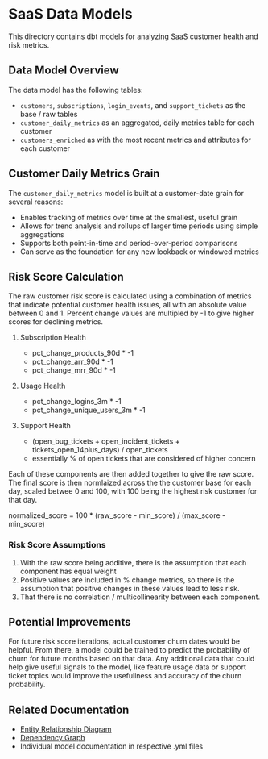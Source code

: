 # SaaS Data Models

This directory contains dbt models for analyzing SaaS customer health and risk metrics.

## Data Model Overview

The data model has the following tables:
- `customers`, `subscriptions`, `login_events`, and `support_tickets` as the base / raw tables
- `customer_daily_metrics` as an aggregated, daily metrics table for each customer
- `customers_enriched` as with the most recent metrics and attributes for each customer

## Customer Daily Metrics Grain

The `customer_daily_metrics` model is built at a customer-date grain for several reasons:

   - Enables tracking of metrics over time at the smallest, useful grain
   - Allows for trend analysis and rollups of larger time periods using simple aggregations
   - Supports both point-in-time and period-over-period comparisons
   - Can serve as the foundation for any new lookback or windowed metrics

## Risk Score Calculation

The raw customer risk score is calculated using a combination of metrics that indicate potential customer health issues, all with an absolute value between 0 and 1.  Percent change values are multipled by -1 to give higher scores for declining metrics.


1. Subscription Health
   - pct_change_products_90d * -1
   - pct_change_arr_90d * -1
   - pct_change_mrr_90d * -1

2. Usage Health
   - pct_change_logins_3m * -1
   - pct_change_unique_users_3m * -1

3. Support Health
   - (open_bug_tickets + open_incident_tickets + tickets_open_14plus_days) / open_tickets
   - essentially % of open tickets that are considered of higher concern

Each of these components are then added together to give the raw score.  The final score is then normlaized across the the customer base for each day, scaled betwee 0 and 100, with 100 being the highest risk customer for that day.

normalized_score = 100 * (raw_score - min_score) / (max_score - min_score)

### Risk Score Assumptions

1. With the raw score being additive, there is the assumption that each component has equal weight
2. Positive values are included in % change metrics, so there is the assumption that positive changes in these values lead to less risk.
3. That there is no correlation / multicollinearity between each component.

## Potential Improvements

For future risk score iterations, actual customer churn dates would be helpful.  From there, a model could be trained to predict the probability of churn for future months based on that data.  Any additional data that could help give useful signals to the model, like feature usage data or support ticket topics would improve the usefullness and accuracy of the churn probability.


## Related Documentation

- [Entity Relationship Diagram](erd.md)
- [Dependency Graph](dag.md)
- Individual model documentation in respective .yml files 